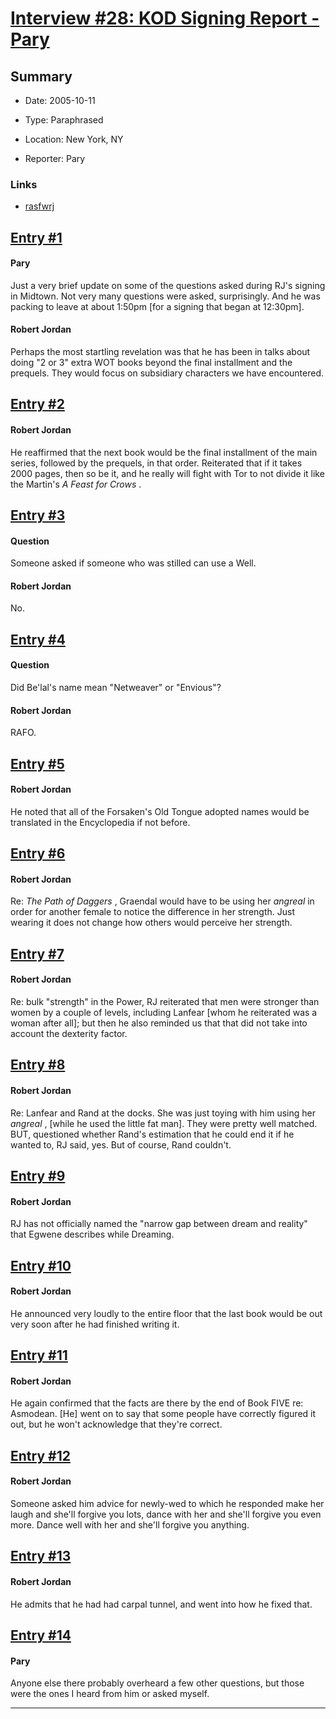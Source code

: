 # [Interview #28: KOD Signing Report - Pary](https://www.theoryland.com/intvmain.php?i=28)

## Summary

- Date: 2005-10-11

- Type: Paraphrased

- Location: New York, NY

- Reporter: Pary

### Links

- [rasfwrj](http://groups.google.com/group/rec.arts.sf.written.robert-jordan/msg/459f83402801457b)


## [Entry #1](./t-28/1)

#### Pary

Just a very brief update on some of the questions asked during RJ's signing in Midtown. Not very many questions were asked, surprisingly. And he was packing to leave at about 1:50pm [for a signing that began at 12:30pm].

#### Robert Jordan

Perhaps the most startling revelation was that he has been in talks about doing "2 or 3" extra WOT books beyond the final installment and the prequels. They would focus on subsidiary characters we have encountered.

## [Entry #2](./t-28/2)

#### Robert Jordan

He reaffirmed that the next book would be the final installment of the main series, followed by the prequels, in that order. Reiterated that if it takes 2000 pages, then so be it, and he really will fight with Tor to not divide it like the Martin's
*A Feast for Crows*
.

## [Entry #3](./t-28/3)

#### Question

Someone asked if someone who was stilled can use a Well.

#### Robert Jordan

No.

## [Entry #4](./t-28/4)

#### Question

Did Be'lal's name mean "Netweaver" or "Envious"?

#### Robert Jordan

RAFO.

## [Entry #5](./t-28/5)

#### Robert Jordan

He noted that all of the Forsaken's Old Tongue adopted names would be translated in the Encyclopedia if not before.

## [Entry #6](./t-28/6)

#### Robert Jordan

Re:
*The Path of Daggers*
, Graendal would have to be using her
*angreal*
in order for another female to notice the difference in her strength. Just wearing it does not change how others would perceive her strength.

## [Entry #7](./t-28/7)

#### Robert Jordan

Re: bulk "strength" in the Power, RJ reiterated that men were stronger than women by a couple of levels, including Lanfear [whom he reiterated was a woman after all]; but then he also reminded us that that did not take into account the dexterity factor.

## [Entry #8](./t-28/8)

#### Robert Jordan

Re: Lanfear and Rand at the docks. She was just toying with him using her
*angreal*
, [while he used the little fat man]. They were pretty well matched. BUT, questioned whether Rand's estimation that he could end it if he wanted to, RJ said, yes. But of course, Rand couldn't.

## [Entry #9](./t-28/9)

#### Robert Jordan

RJ has not officially named the "narrow gap between dream and reality" that Egwene describes while Dreaming.

## [Entry #10](./t-28/10)

#### Robert Jordan

He announced very loudly to the entire floor that the last book would be out very soon after he had finished writing it.

## [Entry #11](./t-28/11)

#### Robert Jordan

He again confirmed that the facts are there by the end of Book FIVE re: Asmodean. [He] went on to say that some people have correctly figured it out, but he won't acknowledge that they're correct.

## [Entry #12](./t-28/12)

#### Robert Jordan

Someone asked him advice for newly-wed to which he responded make her laugh and she'll forgive you lots, dance with her and she'll forgive you even more. Dance well with her and she'll forgive you anything.

## [Entry #13](./t-28/13)

#### Robert Jordan

He admits that he had had carpal tunnel, and went into how he fixed that.

## [Entry #14](./t-28/14)

#### Pary

Anyone else there probably overheard a few other questions, but those were the ones I heard from him or asked myself.


---


